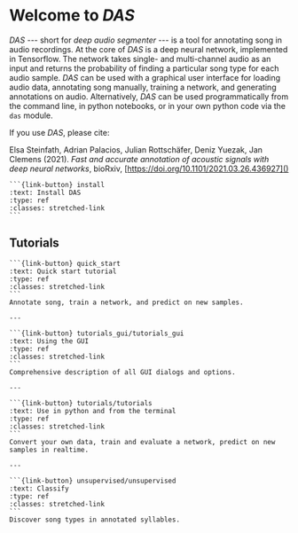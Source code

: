 # Welcome to _DAS_
_DAS_ --- short for _deep audio segmenter_ --- is a tool for annotating song in audio recordings. At the core of _DAS_ is a deep neural network, implemented in Tensorflow. The network takes single- and multi-channel audio as an input and returns the probability of finding a particular song type for each audio sample. _DAS_ can be used with a graphical user interface for loading audio data, annotating song manually, training a network, and generating annotations on audio. Alternatively, _DAS_ can be used programmatically from the command line, in python notebooks, or in your own python code via the `das` module.

If you use _DAS_, please cite:

Elsa Steinfath, Adrian Palacios, Julian Rottschäfer, Deniz Yuezak, Jan Clemens (2021). _Fast and accurate annotation of acoustic signals with deep neural networks_, bioRxiv, [https://doi.org/10.1101/2021.03.26.436927]()

````{panels}
```{link-button} install
:text: Install DAS
:type: ref
:classes: stretched-link
```
````


## Tutorials

````{panels}
```{link-button} quick_start
:text: Quick start tutorial
:type: ref
:classes: stretched-link
```
Annotate song, train a network, and predict on new samples.

---

```{link-button} tutorials_gui/tutorials_gui
:text: Using the GUI
:type: ref
:classes: stretched-link
```
Comprehensive description of all GUI dialogs and options.

---

```{link-button} tutorials/tutorials
:text: Use in python and from the terminal
:type: ref
:classes: stretched-link
```
Convert your own data, train and evaluate a network, predict on new samples in realtime.

---

```{link-button} unsupervised/unsupervised
:text: Classify
:type: ref
:classes: stretched-link
```
Discover song types in annotated syllables.

````